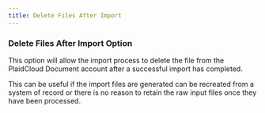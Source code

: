 ```yaml
---
title: Delete Files After Import
---
```


### Delete Files After Import Option

This option will allow the import process to delete the file from the PlaidCloud Document account after a successful import has completed.

This can be useful if the import files are generated can be recreated from a system of record or there is no reason to retain the raw input files
once they have been processed.